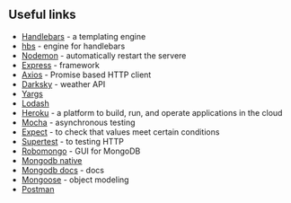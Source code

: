 ## Useful links

- [Handlebars](https://handlebarsjs.com/) - a templating engine
- [hbs](https://www.npmjs.com/package/hbs) - engine for handlebars
- [Nodemon](https://nodemon.io/) - automatically restart the servere
- [Express](https://expressjs.com/) - framework
- [Axios](https://www.npmjs.com/package/axios) - Promise based HTTP client
- [Darksky](https://darksky.net/dev) - weather API
- [Yargs](https://www.npmjs.com/package/yargs)
- [Lodash](https://www.npmjs.com/package/lodash)
- [Heroku](https://www.heroku.com/home) - a platform to build, run, and operate applications in the cloud
- [Mocha](https://mochajs.org/) - asynchronous testing
- [Expect](https://jestjs.io/docs/en/expect.html) - to check that values meet certain conditions
- [Supertest](https://www.npmjs.com/package/supertest) - to testing HTTP
- [Robomongo](https://www.npmjs.com/package/mongodb) - GUI for MongoDB
- [Mongodb native](https://github.com/mongodb/node-mongodb-native)
- [Mongodb docs](https://docs.mongodb.com/manual/reference/) - docs
- [Mongoose](https://mongoosejs.com/) - object modeling
- [Postman](https://www.getpostman.com/)
